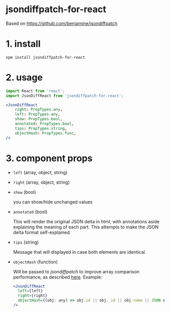 # jsondiffpatch-for-react
Based on https://github.com/benjamine/jsondiffpatch



# 1. install

    npm install jsondiffpatch-for-react

# 2. usage

```jsx
import React from 'react';
import JsonDiffReact from 'jsondiffpatch-for-react';

<JsonDiffReact
    right: PropTypes.any,
    left: PropTypes.any,
    show: PropTypes.bool,
    annotated: PropTypes.bool,
    tips: PropTypes.string,
    objectHash: PropTypes.func,
/>
```

# 3. component props

* `left` (array, object, string)

* `right` (array, object, string)

* `show` (bool)

    you can show/hide unchanged values

* `annotated` (bool)

    This will render the original JSON delta in html, with annotations aside explaining the meaning of each part. This attempts to make the JSON delta format self-explained.

* `tips` (string)

  Message that will displayed in case both elements are identical.

* `objectHash` (function)

  Will be passed to *jsondiffpatch* to improve array comparison performance, as described [here](https://github.com/benjamine/jsondiffpatch/blob/master/docs/arrays.md#an-example-using-objecthash).
  Example:

  ```jsx
  <JsonDiffReact
    left={left}
    right={right}
    objectHash={(obj: any) => obj.id || obj._id || obj.name || JSON.stringify(obj)}
  />
  ```

  
